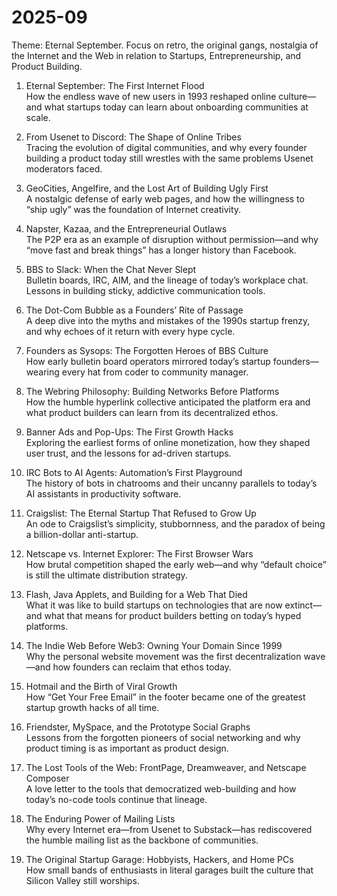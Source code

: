 # 2025-09

Theme: Eternal September. Focus on retro, the original gangs, nostalgia of the Internet and the Web in relation to Startups, Entrepreneurship, and Product Building.

1. Eternal September: The First Internet Flood  
How the endless wave of new users in 1993 reshaped online culture—and what startups today can learn about onboarding communities at scale.  
2. From Usenet to Discord: The Shape of Online Tribes  
Tracing the evolution of digital communities, and why every founder building a product today still wrestles with the same problems Usenet moderators faced.  
3. GeoCities, Angelfire, and the Lost Art of Building Ugly First  
A nostalgic defense of early web pages, and how the willingness to “ship ugly” was the foundation of Internet creativity.  
4. Napster, Kazaa, and the Entrepreneurial Outlaws  
The P2P era as an example of disruption without permission—and why “move fast and break things” has a longer history than Facebook.  
5. BBS to Slack: When the Chat Never Slept  
Bulletin boards, IRC, AIM, and the lineage of today’s workplace chat. Lessons in building sticky, addictive communication tools.
6. The Dot-Com Bubble as a Founders’ Rite of Passage  
A deep dive into the myths and mistakes of the 1990s startup frenzy, and why echoes of it return with every hype cycle.  
7. Founders as Sysops: The Forgotten Heroes of BBS Culture  
How early bulletin board operators mirrored today’s startup founders—wearing every hat from coder to community manager.
9. The Webring Philosophy: Building Networks Before Platforms  
How the humble hyperlink collective anticipated the platform era and what product builders can learn from its decentralized ethos.  
10. Banner Ads and Pop-Ups: The First Growth Hacks  
Exploring the earliest forms of online monetization, how they shaped user trust, and the lessons for ad-driven startups.
12. IRC Bots to AI Agents: Automation’s First Playground  
The history of bots in chatrooms and their uncanny parallels to today’s AI assistants in productivity software.  
13. Craigslist: The Eternal Startup That Refused to Grow Up  
An ode to Craigslist’s simplicity, stubbornness, and the paradox of being a billion-dollar anti-startup.  
15. Netscape vs. Internet Explorer: The First Browser Wars  
How brutal competition shaped the early web—and why “default choice” is still the ultimate distribution strategy.
16. Flash, Java Applets, and Building for a Web That Died  
What it was like to build startups on technologies that are now extinct—and what that means for product builders betting on today’s hyped platforms.  
19. The Indie Web Before Web3: Owning Your Domain Since 1999  
Why the personal website movement was the first decentralization wave—and how founders can reclaim that ethos today.  

20. Hotmail and the Birth of Viral Growth  
How “Get Your Free Email” in the footer became one of the greatest startup growth hacks of all time.  
23. Friendster, MySpace, and the Prototype Social Graphs  
Lessons from the forgotten pioneers of social networking and why product timing is as important as product design.  
25. The Lost Tools of the Web: FrontPage, Dreamweaver, and Netscape Composer  
A love letter to the tools that democratized web-building and how today’s no-code tools continue that lineage.  
27. The Enduring Power of Mailing Lists  
Why every Internet era—from Usenet to Substack—has rediscovered the humble mailing list as the backbone of communities.  
30. The Original Startup Garage: Hobbyists, Hackers, and Home PCs  
How small bands of enthusiasts in literal garages built the culture that Silicon Valley still worships.